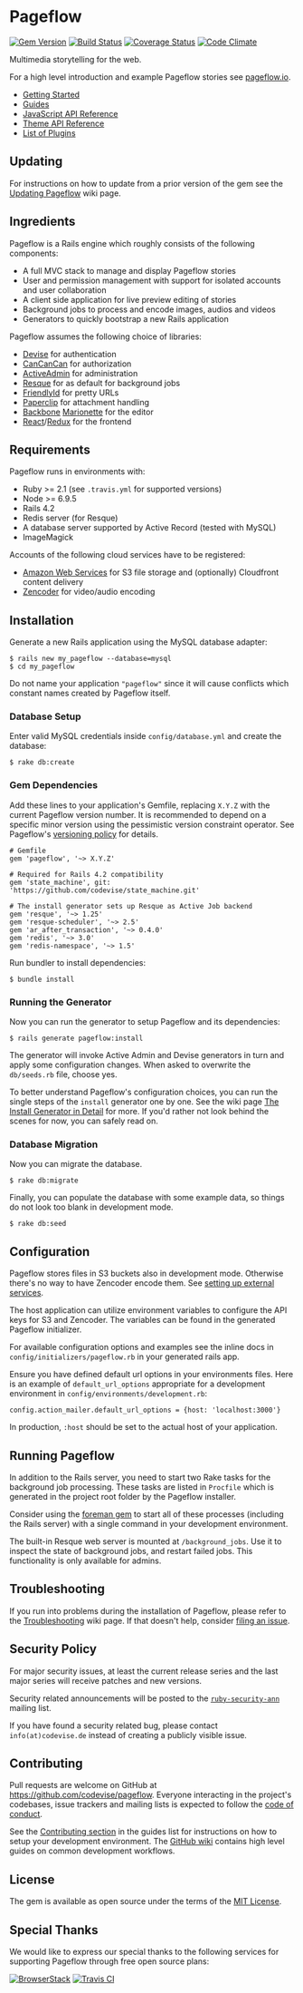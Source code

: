 # Pageflow

[![Gem Version](https://badge.fury.io/rb/pageflow.svg)](http://badge.fury.io/rb/pageflow)
[![Build Status](https://travis-ci.org/codevise/pageflow.svg?branch=master)](https://travis-ci.org/codevise/pageflow)
[![Coverage Status](https://coveralls.io/repos/github/codevise/pageflow/badge.svg?branch=master)](https://coveralls.io/github/codevise/pageflow?branch=master)
[![Code Climate](https://codeclimate.com/github/codevise/pageflow/badges/gpa.svg)](https://codeclimate.com/github/codevise/pageflow)

Multimedia storytelling for the web.

For a high level introduction and example Pageflow stories see
[pageflow.io](https://pageflow.io).

* [Getting Started](https://github.com/codevise/pageflow/wiki/Getting-Started)
* [Guides](https://github.com/codevise/pageflow/blob/master/doc/index.md)
* [JavaScript API Reference](https://doclets.io/codevise/pageflow/master)
* [Theme API Reference](http://codevise.github.io/pageflow/theme/master/)
* [List of Plugins](https://github.com/codevise/pageflow/wiki/List-of-Plugins)

## Updating

For instructions on how to update from a prior version of the gem see
the
[Updating Pageflow](https://github.com/codevise/pageflow/wiki/Updating-Pageflow)
wiki page.

## Ingredients

Pageflow is a Rails engine which roughly consists of the following
components:

* A full MVC stack to manage and display Pageflow stories
* User and permission management with support for isolated accounts
  and user collaboration
* A client side application for live preview editing of stories
* Background jobs to process and encode images, audios and videos
* Generators to quickly bootstrap a new Rails application

Pageflow assumes the following choice of libraries:

* [Devise](https://github.com/plataformatec/devise) for authentication
* [CanCanCan](https://github.com/CanCanCommunity/cancancan) for authorization
* [ActiveAdmin](http://activeadmin.info/) for administration
* [Resque](https://github.com/resque/resque) for as default for background jobs
* [FriendlyId](https://github.com/norman/friendly_id) for pretty URLs
* [Paperclip](https://github.com/thoughtbot/paperclip) for attachment handling
* [Backbone](http://backbonejs.org/) [Marionette](http://marionettejs.com/) for the editor
* [React](https://facebook.github.io/react/)/[Redux](http://redux.js.org/) for the frontend

## Requirements

Pageflow runs in environments with:

* Ruby >= 2.1 (see `.travis.yml` for supported versions)
* Node >= 6.9.5
* Rails 4.2
* Redis server (for Resque)
* A database server supported by Active Record (tested with MySQL)
* ImageMagick

Accounts of the following cloud services have to be registered:

* [Amazon Web Services](http://aws.amazon.com) for S3 file storage and
  (optionally) Cloudfront content delivery
* [Zencoder](http://zencoder.com) for video/audio encoding

## Installation

Generate a new Rails application using the MySQL database adapter:

    $ rails new my_pageflow --database=mysql
    $ cd my_pageflow

Do not name your application `"pageflow"` since it will cause conflicts
which constant names created by Pageflow itself.

### Database Setup

Enter valid MySQL credentials inside `config/database.yml` and create
the database:

    $ rake db:create

### Gem Dependencies

Add these lines to your application's Gemfile, replacing `X.Y.Z` with
the current Pageflow version number. It is recommended to depend on a
specific minor version using the pessimistic version constraint
operator. See Pageflow's
[versioning policy](https://github.com/codevise/pageflow/blob/master/doc/versioning_policy.md)
for details.

    # Gemfile
    gem 'pageflow', '~> X.Y.Z'

    # Required for Rails 4.2 compatibility
    gem 'state_machine', git: 'https://github.com/codevise/state_machine.git'

    # The install generator sets up Resque as Active Job backend
    gem 'resque', '~> 1.25'
    gem 'resque-scheduler', '~> 2.5'
    gem 'ar_after_transaction', '~> 0.4.0'
    gem 'redis', '~> 3.0'
    gem 'redis-namespace', '~> 1.5'

Run bundler to install dependencies:

    $ bundle install

### Running the Generator

Now you can run the generator to setup Pageflow and its dependencies:

    $ rails generate pageflow:install

The generator will invoke Active Admin and Devise generators in turn
and apply some configuration changes. When asked to overwrite the
`db/seeds.rb` file, choose yes.

To better understand Pageflow's configuration choices, you can run the
single steps of the `install` generator one by one. See the wiki page
[The Install Generator in Detail](https://github.com/codevise/pageflow/wiki/The-Install-Generator-in-Detail)
for more. If you'd rather not look behind the scenes for now, you can
safely read on.

### Database Migration

Now you can migrate the database.

    $ rake db:migrate

Finally, you can populate the database with some example data, so
things do not look too blank in development mode.

    $ rake db:seed

## Configuration

Pageflow stores files in S3 buckets also in development
mode. Otherwise there's no way to have Zencoder encode them. See
[setting up external services](./doc/setting_up_external_services.md).

The host application can utilize environment variables to configure the API keys for S3 and Zencoder. The variables can be found in the generated Pageflow initializer.

For available configuration options and examples see the inline docs
in `config/initializers/pageflow.rb` in your generated rails app.

Ensure you have defined default url options in your environments
files. Here is an example of `default_url_options` appropriate for a
development environment in `config/environments/development.rb`:

    config.action_mailer.default_url_options = {host: 'localhost:3000'}

In production, `:host` should be set to the actual host of your
application.

## Running Pageflow

In addition to the Rails server, you need to start two Rake tasks for
the background job processing. These tasks are listed in `Procfile` which
is generated in the project root folder by the Pageflow installer.

Consider using the [foreman gem](https://github.com/ddollar/foreman) to start all of
these processes (including the Rails server) with a single command in your
development environment.

The built-in Resque web server is mounted at `/background_jobs`. Use it to
inspect the state of background jobs, and restart failed jobs. This functionality
is only available for admins.

## Troubleshooting

If you run into problems during the installation of Pageflow, please refer to the [Troubleshooting](https://github.com/codevise/pageflow/wiki/Troubleshooting) wiki
page. If that doesn't help, consider [filing an issue](https://github.com/codevise/pageflow/issues?state=open).

## Security Policy

For major security issues, at least the current release series and the
last major series will receive patches and new versions.

Security related announcements will be posted to the
[`ruby-security-ann`](https://groups.google.com/forum/#!forum/ruby-security-ann)
mailing list.

If you have found a security related bug, please contact
`info(at)codevise.de` instead of creating a publicly visible issue.

## Contributing

Pull requests are welcome on GitHub at
https://github.com/codevise/pageflow. Everyone interacting in the
project's codebases, issue trackers and mailing lists is expected to
follow the
[code of conduct](https://github.com/codevise/pageflow/blob/master/CODE_OF_CONDUCT.md).

See the
[Contributing section](https://github.com/codevise/pageflow/blob/master/doc/index.md#contributing)
in the guides list for instructions on how to setup your development
environment. The
[GitHub wiki](https://github.com/codevise/pageflow/wiki#contributing-to-pageflow)
contains high level guides on common development workflows.

## License

The gem is available as open source under the terms of the
[MIT License](https://github.com/codevise/pageflow/blob/master/MIT-LICENSE).

## Special Thanks

We would like to express our special thanks to the following services
for supporting Pageflow through free open source plans:

[![BrowserStack](doc/supporter_logos/browser_stack.png)](https://browserstack.com)
[![Travis CI](doc/supporter_logos/travis_ci.png)](https://travis-ci.com/)
